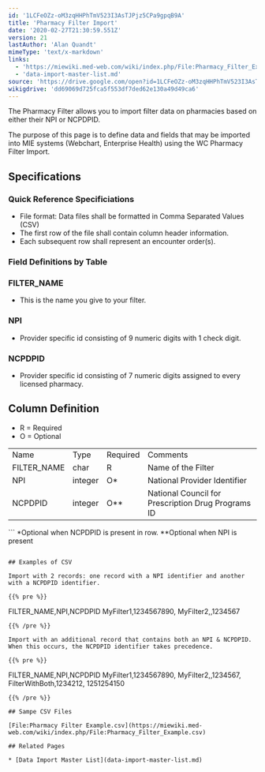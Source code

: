 ```yaml
---
id: '1LCFeOZz-oM3zqHHPhTmV523I3AsTJPjz5CPa9gpqB9A'
title: 'Pharmacy Filter Import'
date: '2020-02-27T21:30:59.551Z'
version: 21
lastAuthor: 'Alan Quandt'
mimeType: 'text/x-markdown'
links:
  - 'https://miewiki.med-web.com/wiki/index.php/File:Pharmacy_Filter_Example.csv'
  - 'data-import-master-list.md'
source: 'https://drive.google.com/open?id=1LCFeOZz-oM3zqHHPhTmV523I3AsTJPjz5CPa9gpqB9A'
wikigdrive: 'dd69069d725fca5f553df7ded62e130a49d49ca6'
---
```

The Pharmacy Filter allows you to import filter data on pharmacies based on either their NPI or NCPDPID.

The purpose of this page is to define data and fields that may be imported into MIE systems (Webchart, Enterprise Health) using the WC Pharmacy Filter Import.

## Specifications

### Quick Reference Specificiations

* File format: Data files shall be formatted in Comma Separated Values (CSV)
* The first row of the file shall contain column header information.
* Each subsequent row shall represent an encounter order(s).

### Field Definitions by Table

### FILTER_NAME

* This is the name you give to your filter.

### NPI

* Provider specific id consisting of 9 numeric digits with 1 check digit.

### NCPDPID

* Provider specific id consisting of 7 numeric digits assigned to every licensed pharmacy.

## Column Definition

* R = Required
* O = Optional
<table>
<tr>
<td>Name</td>
<td>Type</td>
<td>Required</td>
<td>Comments</td>
</tr>
<tr>
<td>FILTER_NAME</td>
<td>char</td>
<td>R</td>
<td>Name of the Filter</td>
</tr>
<tr>
<td>NPI</td>
<td>integer</td>
<td>O*</td>
<td>National Provider Identifier</td>
</tr>
<tr>
<td>NCPDPID</td>
<td>integer</td>
<td>O**</td>
<td>National Council for Prescription Drug Programs ID</td>
</tr>
</table>
```
*Optional when NCPDPID is present in row.
**Optional when NPI is present


```

## Examples of CSV

Import with 2 records: one record with a NPI identifier and another with a NCPDPID identifier.

{{% pre %}}
```


FILTER_NAME,NPI,NCPDPID
MyFilter1,1234567890,
MyFilter2,,1234567


```
{{% /pre %}}

Import with an additional record that contains both an NPI & NCPDPID. When this occurs, the NCPDPID identifier takes precedence.

{{% pre %}}
```


FILTER_NAME,NPI,NCPDPID
MyFilter1,1234567890,
MyFilter2,,1234567,
FilterWithBoth,1234212, 1251254150


```
{{% /pre %}}

## Sampe CSV Files

[File:Pharmacy Filter Example.csv](https://miewiki.med-web.com/wiki/index.php/File:Pharmacy_Filter_Example.csv)

## Related Pages

* [Data Import Master List](data-import-master-list.md)
